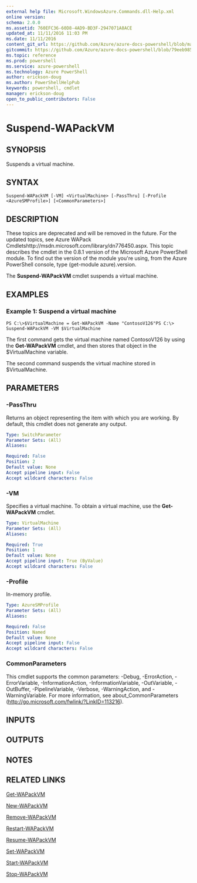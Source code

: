 ```yaml
---
external help file: Microsoft.WindowsAzure.Commands.dll-Help.xml
online version: 
schema: 2.0.0
ms.assetid: 760EFC36-60D8-4AD9-BD3F-2947071A8ACE
updated_at: 11/11/2016 11:03 PM
ms.date: 11/11/2016
content_git_url: https://github.com/Azure/azure-docs-powershell/blob/master/azureps-cmdlets-docs/ServiceManagement/Azure.Compute/v2.1.0/Suspend-WAPackVM.md
gitcommit: https://github.com/Azure/azure-docs-powershell/blob/79eeb985ea480979357fb4695832a0c3d29a48bf/azureps-cmdlets-docs/ServiceManagement/Azure.Compute/v2.1.0/Suspend-WAPackVM.md
ms.topic: reference
ms.prod: powershell
ms.service: azure-powershell
ms.technology: Azure PowerShell
author: erickson-doug
ms.author: PowerShellHelpPub
keywords: powershell, cmdlet
manager: erickson-doug
open_to_public_contributors: False
---
```


# Suspend-WAPackVM

## SYNOPSIS
Suspends a virtual machine.

## SYNTAX

```
Suspend-WAPackVM [-VM] <VirtualMachine> [-PassThru] [-Profile <AzureSMProfile>] [<CommonParameters>]
```

## DESCRIPTION
These topics are deprecated and will be removed in the future.
For the updated topics, see  Azure WAPack Cmdletshttp://msdn.microsoft.com/library/dn776450.aspx.
This topic describes the cmdlet in the 0.8.1 version of the Microsoft Azure PowerShell module.
To find out the version of the module you're using, from the Azure PowerShell console, type (get-module azure).version.

The **Suspend-WAPackVM** cmdlet suspends a virtual machine.

## EXAMPLES

### Example 1: Suspend a virtual machine
```
PS C:\>$VirtualMachine = Get-WAPackVM -Name "ContosoV126"PS C:\> Suspend-WAPackVM -VM $VirtualMachine
```

The first command gets the virtual machine named ContosoV126 by using the **Get-WAPackVM** cmdlet, and then stores that object in the $VirtualMachine variable.

The second command suspends the virtual machine stored in $VirtualMachine.

## PARAMETERS

### -PassThru
Returns an object representing the item with which you are working.
By default, this cmdlet does not generate any output.

```yaml
Type: SwitchParameter
Parameter Sets: (All)
Aliases: 

Required: False
Position: 2
Default value: None
Accept pipeline input: False
Accept wildcard characters: False
```

### -VM
Specifies a virtual machine.
To obtain a virtual machine, use the **Get-WAPackVM** cmdlet.

```yaml
Type: VirtualMachine
Parameter Sets: (All)
Aliases: 

Required: True
Position: 1
Default value: None
Accept pipeline input: True (ByValue)
Accept wildcard characters: False
```

### -Profile
In-memory profile.

```yaml
Type: AzureSMProfile
Parameter Sets: (All)
Aliases: 

Required: False
Position: Named
Default value: None
Accept pipeline input: False
Accept wildcard characters: False
```

### CommonParameters
This cmdlet supports the common parameters: -Debug, -ErrorAction, -ErrorVariable, -InformationAction, -InformationVariable, -OutVariable, -OutBuffer, -PipelineVariable, -Verbose, -WarningAction, and -WarningVariable. For more information, see about_CommonParameters (http://go.microsoft.com/fwlink/?LinkID=113216).

## INPUTS

## OUTPUTS

## NOTES

## RELATED LINKS

[Get-WAPackVM](xref:ServiceManagement/Azure.Compute/v2.1.0/Get-WAPackVM.md)

[New-WAPackVM](xref:ServiceManagement/Azure.Compute/v2.1.0/New-WAPackVM.md)

[Remove-WAPackVM](xref:ServiceManagement/Azure.Compute/v2.1.0/Remove-WAPackVM.md)

[Restart-WAPackVM](xref:ServiceManagement/Azure.Compute/v2.1.0/Restart-WAPackVM.md)

[Resume-WAPackVM](xref:ServiceManagement/Azure.Compute/v2.1.0/Resume-WAPackVM.md)

[Set-WAPackVM](xref:ServiceManagement/Azure.Compute/v2.1.0/Set-WAPackVM.md)

[Start-WAPackVM](xref:ServiceManagement/Azure.Compute/v2.1.0/Start-WAPackVM.md)

[Stop-WAPackVM](xref:ServiceManagement/Azure.Compute/v2.1.0/Stop-WAPackVM.md)


